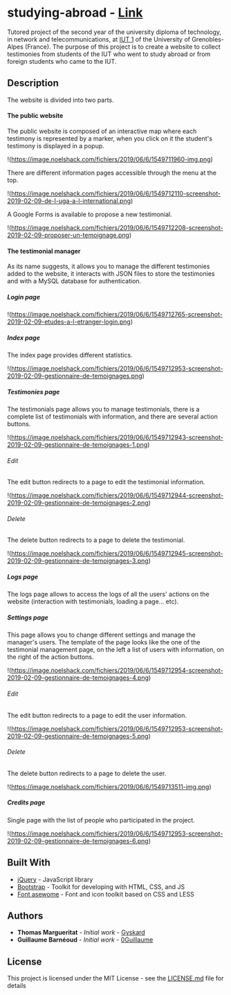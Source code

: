 # studying-abroad - [Link](https://gyskard.alwaysdata.net/)

Tutored project of the second year of the university diploma of technology, in network and telecommunications, at [IUT 1](https://iut1.univ-grenoble-alpes.fr/) of the University of Grenobles-Alpes (France). The purpose of this project is to create a website to collect testimonies from students of the IUT who went to study abroad or from foreign students who came to the IUT. 

## Description

The website is divided into two parts.

#### The public website

The public website is composed of an interactive map where each testimony is represented by a marker, when you click on it the student's testimony is displayed in a popup. 

!(https://image.noelshack.com/fichiers/2019/06/6/1549711960-img.png)

There are different information pages accessible through the menu at the top. 

!(https://image.noelshack.com/fichiers/2019/06/6/1549712110-screenshot-2019-02-09-de-l-uga-a-l-international.png)

A Google Forms is available to propose a new testimonial.

!(https://image.noelshack.com/fichiers/2019/06/6/1549712208-screenshot-2019-02-09-proposer-un-temoignage.png)

#### The testimonial manager

As its name suggests, it allows you to manage the different testimonies added to the website, it interacts with JSON files to store the testimonies and with a MySQL database for authentication.   

##### Login page

!(https://image.noelshack.com/fichiers/2019/06/6/1549712765-screenshot-2019-02-09-etudes-a-l-etranger-login.png)

##### Index page

The index page provides different statistics.

!(https://image.noelshack.com/fichiers/2019/06/6/1549712953-screenshot-2019-02-09-gestionnaire-de-temoignages.png)

##### Testimonies page

The testimonials page allows you to manage testimonials, there is a complete list of testimonials with information, and there are several action buttons. 

!(https://image.noelshack.com/fichiers/2019/06/6/1549712943-screenshot-2019-02-09-gestionnaire-de-temoignages-1.png)

###### Edit

The edit button redirects to a page to edit the testimonial information.

!(https://image.noelshack.com/fichiers/2019/06/6/1549712944-screenshot-2019-02-09-gestionnaire-de-temoignages-2.png)

###### Delete

The delete button redirects to a page to delete the testimonial.

!(https://image.noelshack.com/fichiers/2019/06/6/1549712945-screenshot-2019-02-09-gestionnaire-de-temoignages-3.png)

##### Logs page

The logs page allows to access the logs of all the users' actions on the website (interaction with testimonials, loading a page... etc).

##### Settings page

This page allows you to change different settings and manage the manager's users. The template of the page looks like the one of the testimonial management page, on the left a list of users with information, on the right of the action buttons.

!(https://image.noelshack.com/fichiers/2019/06/6/1549712954-screenshot-2019-02-09-gestionnaire-de-temoignages-4.png)

###### Edit

The edit button redirects to a page to edit the user information.

!(https://image.noelshack.com/fichiers/2019/06/6/1549712953-screenshot-2019-02-09-gestionnaire-de-temoignages-5.png)

###### Delete

The delete button redirects to a page to delete the user.

!(https://image.noelshack.com/fichiers/2019/06/6/1549713511-img.png)

##### Credits page

Single page with the list of people who participated in the project.

!(https://image.noelshack.com/fichiers/2019/06/6/1549712953-screenshot-2019-02-09-gestionnaire-de-temoignages-6.png)

## Built With

* [jQuery](https://jquery.com/) - JavaScript library
* [Bootstrap](https://letsencrypt.org/) - Toolkit for developing with HTML, CSS, and JS
* [Font asewome](https://fontawesome.com/) - Font and icon toolkit based on CSS and LESS

## Authors

* **Thomas Margueritat** - *Initial work* - [Gyskard](https://github.com/Gyskard)
* **Guillaume Barnéoud** - *Initial work* - [0Guillaume](https://github.com/0Guillaume)

## License

This project is licensed under the MIT License - see the [LICENSE.md](LICENSE.md) file for details

